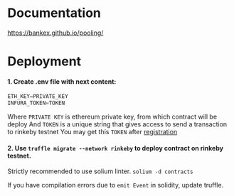 
# Documentation

https://bankex.github.io/pooling/

# Deployment
#### 1. Create .env file with next content:
```javascript
ETH_KEY=PRIVATE_KEY
INFURA_TOKEN=TOKEN
```
Where `PRIVATE KEY` is ethereum private key, from which contract will be deploy
And `TOKEN` is a unique string that gives access to send a transaction to rinkeby testnet
You may get this `TOKEN` after [registration](https://infura.io/)

#### 2. Use `truffle migrate --network rinkeby` to  deploy contract on rinkeby testnet.

Strictly recommended to use solium linter. `solium -d contracts`

If you have compilation errors due to `emit Event` in solidity, update truffle.
